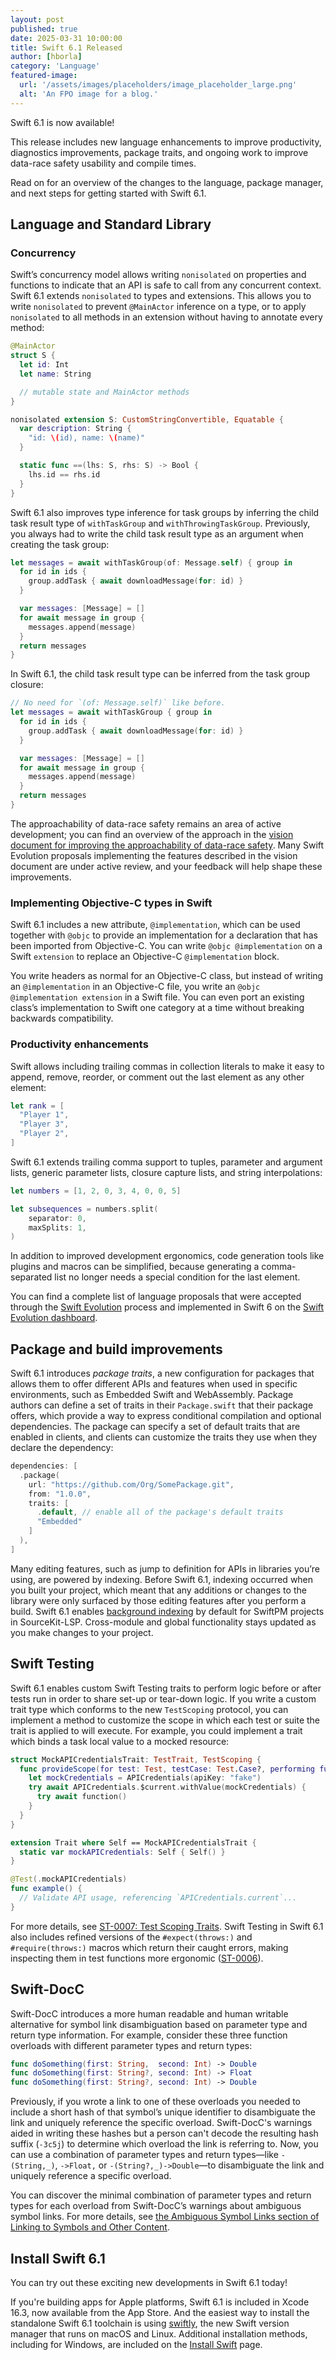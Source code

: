 ```yaml
---
layout: post
published: true
date: 2025-03-31 10:00:00
title: Swift 6.1 Released
author: [hborla]
category: 'Language'
featured-image:
  url: '/assets/images/placeholders/image_placeholder_large.png'
  alt: 'An FPO image for a blog.'
---
```


Swift 6.1 is now available!

This release includes new language enhancements to improve productivity, diagnostics improvements, package traits, and ongoing work to improve data-race safety usability and compile times.

Read on for an overview of the changes to the language, package manager, and next steps for getting started with Swift 6.1.

## Language and Standard Library

### Concurrency

Swift’s concurrency model allows writing `nonisolated` on properties and functions to indicate that an API is safe to call from any concurrent context. Swift 6.1 extends `nonisolated` to types and extensions. This allows you to write `nonisolated` to prevent `@MainActor` inference on a type, or to apply `nonisolated` to all methods in an extension without having to annotate every method:

```swift
@MainActor
struct S {
  let id: Int
  let name: String

  // mutable state and MainActor methods
}

nonisolated extension S: CustomStringConvertible, Equatable {
  var description: String {
    "id: \(id), name: \(name)"
  }

  static func ==(lhs: S, rhs: S) -> Bool {
    lhs.id == rhs.id
  }
}
```

Swift 6.1 also improves type inference for task groups by inferring the child task result type of `withTaskGroup` and `withThrowingTaskGroup`. Previously, you always had to write the child task result type as an argument when creating the task group:

```swift
let messages = await withTaskGroup(of: Message.self) { group in
  for id in ids {
    group.addTask { await downloadMessage(for: id) }
  }

  var messages: [Message] = []
  for await message in group {
    messages.append(message)
  }
  return messages
}
```

In Swift 6.1, the child task result type can be inferred from the task group closure:

```swift
// No need for `(of: Message.self)` like before.
let messages = await withTaskGroup { group in
  for id in ids {
    group.addTask { await downloadMessage(for: id) }
  }

  var messages: [Message] = []
  for await message in group {
    messages.append(message)
  }
  return messages
}
```

The approachability of data-race safety remains an area of active development; you can find an overview of the approach in the [vision document for improving the approachability of data-race safety](https://github.com/swiftlang/swift-evolution/blob/main/visions/approachable-concurrency.md). Many Swift Evolution proposals implementing the features described in the vision document are under active review, and your feedback will help shape these improvements.

### Implementing Objective-C types in Swift

Swift 6.1 includes a new attribute, `@implementation`, which can be used together with `@objc` to provide an implementation for a declaration that has been imported from Objective-C. You can write `@objc @implementation` on a Swift `extension` to replace an Objective-C `@implementation` block.

You write headers as normal for an Objective-C class, but instead of writing an `@implementation` in an Objective-C file, you write an `@objc @implementation extension` in a Swift file. You can even port an existing class’s implementation to Swift one category at a time without breaking backwards compatibility.

### Productivity enhancements

Swift allows including trailing commas in collection literals to make it easy to append, remove, reorder, or comment out the last element as any other element:

```swift
let rank = [
  "Player 1",
  "Player 3",
  "Player 2",
]
```

Swift 6.1 extends trailing comma support to tuples, parameter and argument lists, generic parameter lists, closure capture lists, and string interpolations:

```swift
let numbers = [1, 2, 0, 3, 4, 0, 0, 5]

let subsequences = numbers.split(
    separator: 0,
    maxSplits: 1,
)
```

In addition to improved development ergonomics, code generation tools like plugins and macros can be simplified, because generating a comma-separated list no longer needs a special condition for the last element.

You can find a complete list of language proposals that were accepted through the [Swift Evolution](https://github.com/swiftlang/swift-evolution) process and implemented in Swift 6 on the [Swift Evolution dashboard](/swift-evolution/#?version=6.1).

## Package and build improvements

Swift 6.1 introduces _package traits_, a new configuration for packages that allows them to offer different APIs and features when used in specific environments, such as Embedded Swift and WebAssembly. Package authors can define a set of traits in their `Package.swift` that their package offers, which provide a way to express conditional compilation and optional dependencies. The package can specify a set of default traits that are enabled in clients, and clients can customize the traits they use when they declare the dependency:

```swift
dependencies: [
  .package(
    url: "https://github.com/Org/SomePackage.git",
    from: "1.0.0",
    traits: [
      .default, // enable all of the package's default traits
      "Embedded"
    ]
  ),
]
```

Many editing features, such as jump to definition for APIs in libraries you’re using, are powered by indexing. Before Swift 6.1, indexing occurred when you built your project, which meant that any additions or changes to the library were only surfaced by those editing features after you perform a build. Swift 6.1 enables [background indexing](https://github.com/swiftlang/sourcekit-lsp/blob/main/Documentation/Enable%20Experimental%20Background%20Indexing.md) by default for SwiftPM projects in SourceKit-LSP. Cross-module and global functionality stays updated as you make changes to your project.

## Swift Testing

Swift 6.1 enables custom Swift Testing traits to perform logic before or after tests run in order to share set-up or tear-down logic. If you write a custom trait type which conforms to the new `TestScoping` protocol, you can implement a method to customize the scope in which each test or suite the trait is applied to will execute. For example, you could implement a trait which binds a task local value to a mocked resource:

```swift
struct MockAPICredentialsTrait: TestTrait, TestScoping {
  func provideScope(for test: Test, testCase: Test.Case?, performing function: @Sendable () async throws -> Void) async throws {
    let mockCredentials = APICredentials(apiKey: "fake")
    try await APICredentials.$current.withValue(mockCredentials) {
      try await function()
    }
  }
}

extension Trait where Self == MockAPICredentialsTrait {
  static var mockAPICredentials: Self { Self() }
}

@Test(.mockAPICredentials)
func example() {
  // Validate API usage, referencing `APICredentials.current`...
}
```

For more details, see [ST-0007: Test Scoping Traits](https://github.com/swiftlang/swift-evolution/blob/main/proposals/testing/0007-test-scoping-traits.md). Swift Testing in Swift 6.1 also includes refined versions of the `#expect(throws:)` and `#require(throws:)` macros which return their caught errors, making inspecting them in test functions more ergonomic ([ST-0006](https://github.com/swiftlang/swift-evolution/blob/main/proposals/testing/0006-return-errors-from-expect-throws.md)).

## Swift-DocC

Swift-DocC introduces a more human readable and human writable alternative for symbol link disambiguation based on parameter type and return type information. For example, consider these three function overloads with different parameter types and return types:

```swift
func doSomething(first: String,  second: Int) -> Double
func doSomething(first: String?, second: Int) -> Float
func doSomething(first: String?, second: Int) -> Double
```

Previously, if you wrote a link to one of these overloads you needed to include a short hash of that symbol’s unique identifier to disambiguate the link and uniquely reference the specific overload. Swift-DocC's warnings aided in writing these hashes but a person can't decode the resulting hash suffix (`-3c5j`) to determine which overload the link is referring to. Now, you can use a combination of parameter types and return types—like `-(String,_)`, `->Float,` or `-(String?,_)->Double`—to disambiguate the link and uniquely reference a specific overload.

You can discover the minimal combination of parameter types and return types for each overload from Swift-DocC’s warnings about ambiguous symbol links. For more details, see [the Ambiguous Symbol Links section of Linking to Symbols and Other Content](/documentation/docc/linking-to-symbols-and-other-content#Ambiguous-Symbol-Links).

## Install Swift 6.1

You can try out these exciting new developments in Swift 6.1 today!

If you're building apps for Apple platforms, Swift 6.1 is included in Xcode 16.3, now available from the App Store. And the easiest way to install the standalone Swift 6.1 toolchain is using [swiftly](/blog/introducing-swiftly_10/), the new Swift version manager that runs on macOS and Linux. Additional installation methods, including for Windows, are included on the [Install Swift](/install/) page.
